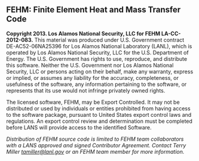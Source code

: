 ## FEHM: Finite Element Heat and Mass Transfer Code ##

**Copyright 2013. Los Alamos National Security, LLC for FEHM LA-CC-2012-083.** This material was produced under U.S. Government contract DE-AC52-06NA25396 for Los Alamos National Laboratory (LANL), which is operated by Los Alamos National Security, LLC for the U.S. Department of Energy. The U.S. Government has rights to use, reproduce, and distribute this software. Neither the U.S. Government nor Los Alamos National Security, LLC or persons acting on their behalf, make any warranty, express or implied, or assumes any liability for the accuracy, completeness, or usefulness of the software, any information pertaining to the software, or represents that its use would not infringe privately owned rights.  

The licensed software, FEHM, may be Export Controlled. It may not be distributed or used by individuals or entities prohibited from having access to the software package, pursuant to United States export control laws and regulations. An export control review and determination must be completed before LANS will provide access to the identified Software. 

*Distribution of FEHM source code is limited to FEHM team collaborators with a LANS approved and signed Contributor Agreement. Contact Terry Miller tamiller@lanl.gov or an FEHM team member for more information.*
